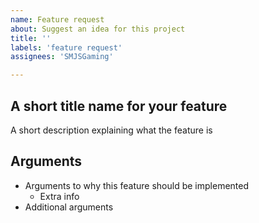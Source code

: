 ```yaml
---
name: Feature request
about: Suggest an idea for this project
title: ''
labels: 'feature request'
assignees: 'SMJSGaming'

---
```


## A short title name for your feature
A short description explaining what the feature is
## Arguments
* Arguments to why this feature should be implemented
  * Extra info
* Additional arguments
